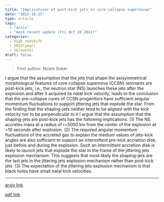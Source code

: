 ```yaml
---
title: "Implications of post-kick jets in core collapse supernovae"
date: "2022-10-25"
type: article
tags:
  - "arxiv"
  - "most recent update (Fri Oct 28 2022)"
categories:
  - high redshift
  - 2022(year)
  - 10(month)
draft: false
---
```


> First author: Noam Soker

 I argue that the assumption that the jets that shape the axisymmetrical
morphological features of core collapse supernova (CCSN) remnants are post-kick
jets, i.e., the neutron star (NS) launches these jets after the explosion and
after it acquired its natal kick velocity, leads to the conclusion that the
pre-collapse cores of CCSN progenitors have sufficient angular momentum
fluctuations to support jittering jets that explode the star. From the finding
that the shaping-jets neither tend to be aligned with the kick velocity nor to
be perpendicular to it I argue that the assumption that the shaping-jets are
post-kick jets has the following implications. (1) The NS accretes mass at a
radius of r~5000 km from the center of the explosion at ~10 seconds after
explosion. (2) The required angular momentum fluctuations of the accreted gas
to explain the medium values of jets-kick angles are also sufficient to support
an intermittent pre-kick accretion disk, just before and during the explosion.
Such an intermittent accretion disk is likely to launch jets that explode the
star in the frame of the jittering jets explosion mechanism. This suggests that
most likely the shaping-jets are the last jets in the jittering jets explosion
mechanism rather than post-kick jets. (3) The expectation of the jittering jets
explosion mechanism is that black holes have small natal kick velocities.

---
[arxiv link](http://arxiv.org/abs/2210.13792v1)

[pdf link](http://arxiv.org/pdf/2210.13792v1)